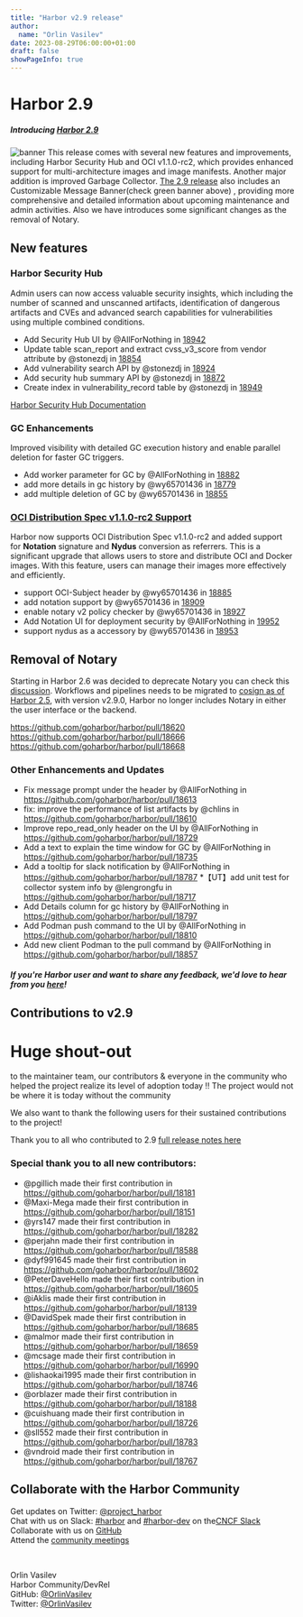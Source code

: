 ```yaml
---
title: "Harbor v2.9 release"
author:
  name: "Orlin Vasilev"
date: 2023-08-29T06:00:00+01:00
draft: false
showPageInfo: true
---
```


# Harbor 2.9

##### Introducing [Harbor 2.9][r29]
![banner](../img/harbor-2.9.png)
This release comes with several new features and improvements, including Harbor Security Hub and OCI v1.1.0-rc2, which provides enhanced support for multi-architecture images and image manifests. Another major addition is improved Garbage Collector. [The 2.9 release][r29] also includes an Customizable Message Banner(check green banner above) , providing more comprehensive and detailed information about upcoming maintenance and admin activities. Also we have introduces some significant changes as the removal of Notary.

## New features

### Harbor Security Hub
Admin users can now access valuable security insights, which including the number of scanned and unscanned artifacts, identification of dangerous artifacts and CVEs and advanced search capabilities for vulnerabilities using multiple combined conditions.

* Add Security Hub UI by @AllForNothing in [18942](https://github.com/goharbor/harbor/pull/18942)
* Update table scan_report and extract cvss_v3_score from vendor attribute by @stonezdj in [18854](https://github.com/goharbor/harbor/pull/18854)
* Add vulnerability search API by @stonezdj in [18924](https://github.com/goharbor/harbor/pull/18924)
* Add security hub summary API by @stonezdj in [18872](https://github.com/goharbor/harbor/pull/18872)
* Create index in vulnerability_record table by @stonezdj in [18949](https://github.com/goharbor/harbor/pull/18949)

[Harbor Security Hub Documentation](https://goharbor.io/docs/2.9.0/administration/security-hub/)

### GC Enhancements
Improved visibility with detailed GC execution history and enable parallel deletion for faster GC triggers.

* Add worker parameter for GC by @AllForNothing in [18882](https://github.com/goharbor/harbor/pull/18882)
* add more details in gc history by @wy65701436 in [18779](https://github.com/goharbor/harbor/pull/18779)
* add multiple deletion of GC by @wy65701436 in [18855](https://github.com/goharbor/harbor/pull/18855)

### [OCI Distribution Spec v1.1.0-rc2 Support](https://github.com/opencontainers/distribution-spec/releases/tag/v1.1.0-rc2)

Harbor now supports OCI Distribution Spec v1.1.0-rc2 and added support for **Notation** signature and **Nydus** conversion as referrers. This is a significant upgrade that allows users to store and distribute OCI and Docker images. With this feature, users can manage their images more effectively and efficiently.

* support OCI-Subject header by @wy65701436 in [18885](https://github.com/goharbor/harbor/pull/18885)
* add notation support by @wy65701436 in [18909](https://github.com/goharbor/harbor/pull/18909)
* enable notary v2 policy checker by @wy65701436 in [18927](https://github.com/goharbor/harbor/pull/18927)
* Add Notation UI for deployment security by @AllForNothing in [19952](https://github.com/goharbor/harbor/pull/18952)
* support nydus as a accessory by @wy65701436 in [18953](https://github.com/goharbor/harbor/pull/18953)




## Removal of Notary
Starting in Harbor 2.6 was decided to deprecate Notary you can check this [discussion](https://github.com/goharbor/harbor/discussions/16612). Workflows and pipelines needs to be migrated to [cosign as of Harbor 2.5](https://goharbor.io/blog/cosign-2.5.0/), with version v2.9.0, Harbor no longer includes Notary in either the user interface or the backend.

https://github.com/goharbor/harbor/pull/18620  
https://github.com/goharbor/harbor/pull/18666  
https://github.com/goharbor/harbor/pull/18668  

### Other Enhancements and Updates
* Fix message prompt under the header by @AllForNothing in https://github.com/goharbor/harbor/pull/18613
* fix: improve the performance of list artifacts by @chlins in https://github.com/goharbor/harbor/pull/18610
* Improve repo_read_only header on the UI by @AllForNothing in https://github.com/goharbor/harbor/pull/18729
* Add a text to explain the time window for GC by @AllForNothing in https://github.com/goharbor/harbor/pull/18735
* Add a tooltip for slack notification by @AllForNothing in https://github.com/goharbor/harbor/pull/18787
*【UT】add unit test for collector system info by @lengrongfu in https://github.com/goharbor/harbor/pull/18717
* Add Details column for gc history by @AllForNothing in https://github.com/goharbor/harbor/pull/18797
* Add Podman push command to the UI by @AllForNothing in https://github.com/goharbor/harbor/pull/18810
* Add new client Podman to the pull command by @AllForNothing in https://github.com/goharbor/harbor/pull/18857


##### If you're Harbor user and want to share any feedback, we'd love to hear from you [here](https://github.com/goharbor/community/issues/115)!

## Contributions to v2.9
# **Huge shout-out**
to the maintainer team, our contributors & everyone in the
community who helped the project realize its level of adoption today !!
The project would not be where it is today without the community


We also want to thank the following users for their sustained
contributions to the project!

Thank you to all who contributed to 2.9 [full release notes here][r29]


### Special thank you to all new contributors:
* @pgillich made their first contribution in https://github.com/goharbor/harbor/pull/18181
* @Maxi-Mega made their first contribution in https://github.com/goharbor/harbor/pull/18151
* @yrs147 made their first contribution in https://github.com/goharbor/harbor/pull/18282
* @perjahn made their first contribution in https://github.com/goharbor/harbor/pull/18588
* @dyf991645 made their first contribution in https://github.com/goharbor/harbor/pull/18602
* @PeterDaveHello made their first contribution in https://github.com/goharbor/harbor/pull/18605
* @iAklis made their first contribution in https://github.com/goharbor/harbor/pull/18139
* @DavidSpek made their first contribution in https://github.com/goharbor/harbor/pull/18685
* @malmor made their first contribution in https://github.com/goharbor/harbor/pull/18659
* @mcsage made their first contribution in https://github.com/goharbor/harbor/pull/16990
* @lishaokai1995 made their first contribution in https://github.com/goharbor/harbor/pull/18746
* @orblazer made their first contribution in https://github.com/goharbor/harbor/pull/18188
* @cuishuang made their first contribution in https://github.com/goharbor/harbor/pull/18726
* @sll552 made their first contribution in https://github.com/goharbor/harbor/pull/18783
* @vndroid made their first contribution in https://github.com/goharbor/harbor/pull/18767

## Collaborate with the Harbor Community

Get updates on Twitter: [@project\_harbor](https://twitter.com/project_harbor)  
Chat with us on Slack: [#harbor](https://cloud-native.slack.com/messages/harbor)
and [#harbor-dev](https://cloud-native.slack.com/messages/harbor-dev)
on the[CNCF Slack](https://slack.cncf.io)  
Collaborate with us on [GitHub](https://github.com/goharbor/harbor)  
Attend the [community meetings](https://github.com/goharbor/community/wiki/Harbor-Community-Meetings)  

&nbsp;
&nbsp;

Orlin Vasilev  
Harbor Community/DevRel  
GitHub: [@OrlinVasilev](https://github.com/OrlinVasilev)  
Twitter: [@OrlinVasilev](https://twitter.com/OrlinVasilev)


[r29]: https://github.com/goharbor/harbor/releases/tag/v2.9.0

